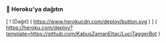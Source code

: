 ### 🚀 Heroku'ya dağıtın
[ ! [Dağıt] ( https://www.herokucdn.com/deploy/button.svg ) ] ( https://heroku.com/deploy?template=https://github.com/KabusZamanEltac/LuciTaggerBot )
